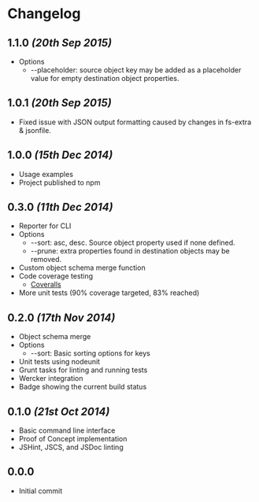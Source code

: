 Changelog
=========

## 1.1.0 _(20th Sep 2015)_
* Options
  * --placeholder: source object key may be added as a placeholder value for
  empty destination object properties.

## 1.0.1 _(20th Sep 2015)_
* Fixed issue with JSON output formatting caused by changes in fs-extra &
  jsonfile.

## 1.0.0 _(15th Dec 2014)_
* Usage examples
* Project published to npm

## 0.3.0 _(11th Dec 2014)_
* Reporter for CLI
* Options
  * --sort: asc, desc. Source object property used if none defined.
  * --prune: extra properties found in destination objects may be removed.
* Custom object schema merge function
* Code coverage testing
  * [Coveralls](https://coveralls.io/)
* More unit tests (90% coverage targeted, 83% reached)

## 0.2.0 _(17th Nov 2014)_
* Object schema merge
* Options
  * --sort: Basic sorting options for keys
* Unit tests using nodeunit
* Grunt tasks for linting and running tests
* Wercker integration
* Badge showing the current build status

## 0.1.0 _(21st Oct 2014)_
* Basic command line interface
* Proof of Concept implementation
* JSHint, JSCS, and JSDoc linting

## 0.0.0
* Initial commit

